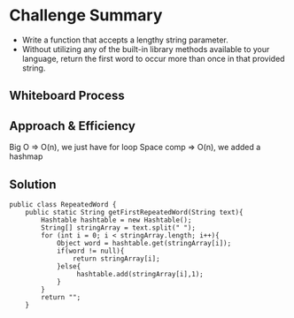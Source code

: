 # Challenge Summary
* Write a function that accepts a lengthy string parameter.
* Without utilizing any of the built-in library methods available to your language, return the first word to occur more than once in that provided string.

## Whiteboard Process
<!-- Embedded whiteboard image -->

## Approach & Efficiency
Big O => O(n), we just have for loop
Space comp => O(n), we added a hashmap

## Solution
```
public class RepeatedWord {
    public static String getFirstRepeatedWord(String text){
        Hashtable hashtable = new Hashtable();
        String[] stringArray = text.split(" ");
        for (int i = 0; i < stringArray.length; i++){
            Object word = hashtable.get(stringArray[i]);
            if(word != null){
                return stringArray[i];
            }else{
                 hashtable.add(stringArray[i],1);
            }
        }
        return "";
    }
```